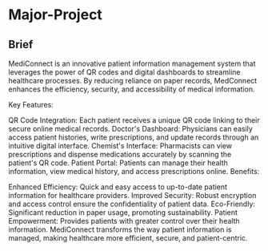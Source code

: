 # Major-Project
## Brief
MediConnect is an innovative patient information management system that leverages the power of QR codes and digital dashboards to streamline healthcare processes. By reducing reliance on paper records, MedConnect enhances the efficiency, security, and accessibility of medical information.

Key Features:

QR Code Integration: Each patient receives a unique QR code linking to their secure online medical records.
Doctor's Dashboard: Physicians can easily access patient histories, write prescriptions, and update records through an intuitive digital interface.
Chemist's Interface: Pharmacists can view prescriptions and dispense medications accurately by scanning the patient's QR code.
Patient Portal: Patients can manage their health information, view medical history, and access prescriptions online.
Benefits:

Enhanced Efficiency: Quick and easy access to up-to-date patient information for healthcare providers.
Improved Security: Robust encryption and access control ensure the confidentiality of patient data.
Eco-Friendly: Significant reduction in paper usage, promoting sustainability.
Patient Empowerment: Provides patients with greater control over their health information.
MediConnect transforms the way patient information is managed, making healthcare more efficient, secure, and patient-centric.
